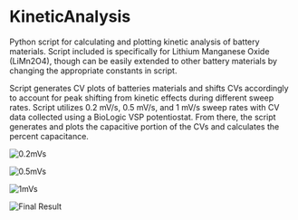 # KineticAnalysis
Python script for calculating and plotting kinetic analysis of battery materials. Script included is specifically for Lithium Manganese Oxide (LiMn2O4), though can be easily extended to other battery materials by changing the appropriate constants in script.

Script generates CV plots of batteries materials and shifts CVs accordingly to account for peak shifting from kinetic effects during different sweep rates. Script utilizes 0.2 mV/s, 0.5 mV/s, and 1 mV/s sweep rates with CV data collected using a BioLogic VSP potentiostat. From there, the script generates and plots the capacitive portion of the CVs and calculates the percent capacitance.

![0.2mVs](http://postimg.org/image/6c8wdcyut/)

![0.5mVs](http://postimg.org/image/731mj5185/)

![1mVs](http://postimg.org/image/jj2xqmjxx/)

![Final Result](http://postimg.org/image/ygbermx6d/)

